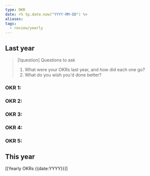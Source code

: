 ```yaml
---
type: OKR
date: <% tp.date.now("YYYY-MM-DD") %>
aliases: 
tags:
  - review/yearly
---
```

## Last year

> [!question] Questions to ask
> 1. What were your OKRs last year, and how did each one go? 
> 2. What do you wish you'd done better?
### OKR 1:  


### OKR 2: 


### OKR 3:


### OKR 4: 


### OKR 5: 



## This year

[[Yearly OKRs {{date:YYYY}}]]